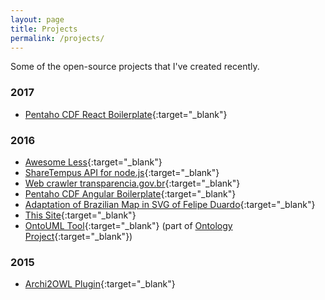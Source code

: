 ```yaml
---
layout: page
title: Projects
permalink: /projects/
---
```


Some of the open-source projects that I've created recently.

### 2017

* [Pentaho CDF React Boilerplate](https://github.com/LucasBassetti/pentaho-cdf-react-boilerplate){:target="_blank"}

### 2016

* [Awesome Less](https://github.com/LucasBassetti/awesome-less){:target="_blank"}
* [ShareTempus API for node.js](https://github.com/ShareTempus/sharetempus-node){:target="_blank"}
* [Web crawler transparencia.gov.br](https://github.com/LucasBassetti/crawler-transparencia){:target="_blank"}
* [Pentaho CDF Angular Boilerplate](https://github.com/LucasBassetti/pentaho-cdf-angular-boilerplate){:target="_blank"}
* [Adaptation of Brazilian Map in SVG of Felipe Duardo](https://github.com/LucasBassetti/mapa-brasil-svg){:target="_blank"}
* [This Site](https://github.com/LucasBassetti/lucasbassetti.github.io){:target="_blank"}
* [OntoUML Tool](https://github.com/LucasBassetti/ontouml-web){:target="_blank"}
 (part of [Ontology Project](http://ontology.com.br){:target="_blank"})

### 2015

* [Archi2OWL Plugin](https://github.com/LucasBassetti/archi2owl){:target="_blank"}
